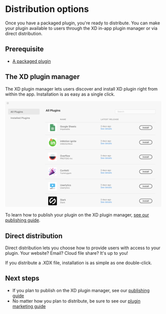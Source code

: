 # Distribution options

Once you have a packaged plugin, you're ready to distribute. You can make your plugin available to users through the XD in-app plugin manager or via direct distribution.

## Prerequisite

- [A packaged plugin](/guides/how-to-package-a-plugin/index.md)

## The XD plugin manager

The XD plugin manager lets users discover and install XD plugin right from within the app. Installation is as easy as a single click.

![](/images/plugin-manager.png)

To learn how to publish your plugin on the XD plugin manager, [see our publishing guide](./publishing).


## Direct distribution

Direct distribution lets you choose how to provide users with access to your plugin. Your website? Email? Cloud file share? It's up to you!

If you distribute a .XDX file, installation is as simple as one double-click.


## Next steps

- If you plan to publish on the XD plugin manager, see our [publishing guide](./publishing)
- No matter how you plan to distribute, be sure to see our [plugin marketing guide](./marketing)